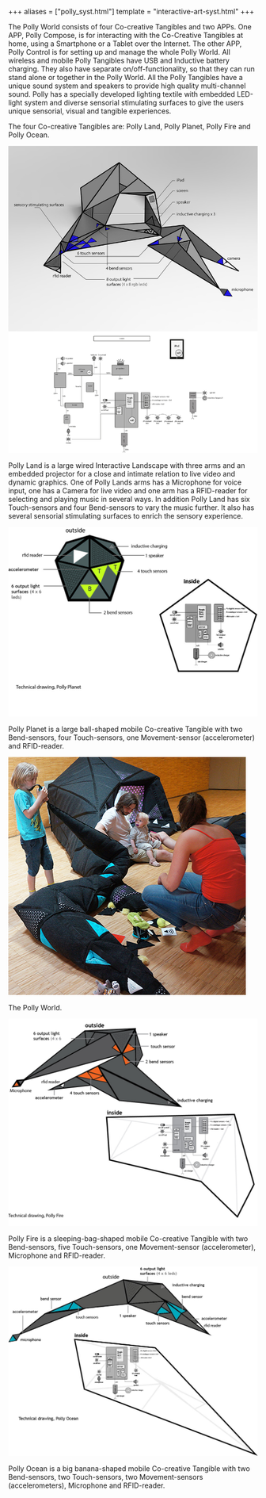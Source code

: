 +++
aliases = ["polly_syst.html"]
template = "interactive-art-syst.html"
+++

The Polly World consists of four Co-creative Tangibles and two APPs. One APP, Polly Compose, is for interacting with the Co-Creative Tangibles at home, using a Smartphone or a Tablet over the Internet. The other APP, Polly Control is for setting up and manage the whole Polly World. All wireless and mobile Polly Tangibles have USB and Inductive battery charging. They also have separate on/off-functionality, so that they can run stand alone or together in the Polly World. All the Polly Tangibles have a unique sound system and speakers to provide high quality multi-channel sound. Polly has a specially developed lighting textile with embedded LED-light system and diverse sensorial stimulating surfaces to give the users unique sensorial, visual and tangible experiences.

The four Co-creative Tangibles are: Polly Land, Polly Planet, Polly Fire and Polly Ocean.

![Polly Land technical drawing](/images/Polly_technicaldrawing-sensors-PollyLand.jpg)

Polly Land is a large wired Interactive Landscape with three arms and an embedded projector for a close and intimate relation to live video and dynamic graphics. One of Polly Lands arms has a Microphone for voice input, one has a Camera for live video and one arm has a RFID-reader for selecting and playing music in several ways. In addition Polly Land has six Touch-sensors and four Bend-sensors to vary the music further. It also has several sensorial stimulating surfaces to enrich the sensory experience.

![Polly Planet technical drawing](/images/Polly_TechnicalDrawing-Polly-Planet.jpg)

Polly Planet is a large ball-shaped mobile Co-creative Tangible with two Bend-sensors, four Touch-sensors, one Movement-sensor (accelerometer) and RFID-reader.


<!-- break -->


![Polly World](/images/Polly_Family_in_Polly_World_2.jpg)

The Polly World.

![Polly Fire technical drawing](/images/Polly_TechnicalDrawing-Polly-Fire.jpg)

Polly Fire is a sleeping-bag-shaped mobile Co-creative Tangible with two Bend-sensors, five Touch-sensors, one Movement-sensor (accelerometer), Microphone and RFID-reader.

![Polly Ocean technical drawing](/images/Polly_TechnicalDrawing-Polly-Ocean.jpg)

Polly Ocean is a big banana-shaped mobile Co-creative Tangible with two Bend-sensors, two Touch-sensors, two Movement-sensors (accelerometers), Microphone and RFID-reader.
